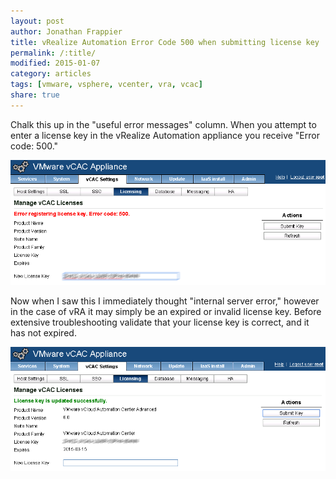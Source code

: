 ```yaml
---
layout: post
author: Jonathan Frappier
title: vRealize Automation Error Code 500 when submitting license key
permalink: /:title/
modified: 2015-01-07
category: articles
tags: [vmware, vsphere, vcenter, vra, vcac]
share: true
---
```

Chalk this up in the "useful error messages" column. When you attempt to enter a license key in the vRealize Automation appliance you receive "Error code: 500."

<img src="/images/fulls/error500.png" class="fit image">

Now when I saw this I immediately thought "internal server error," however in the case of vRA it may simply be an expired or invalid license key. Before extensive troubleshooting validate that your license key is correct, and it has not expired.

<img src="/images/fulls/license-success.png" class="fit image">